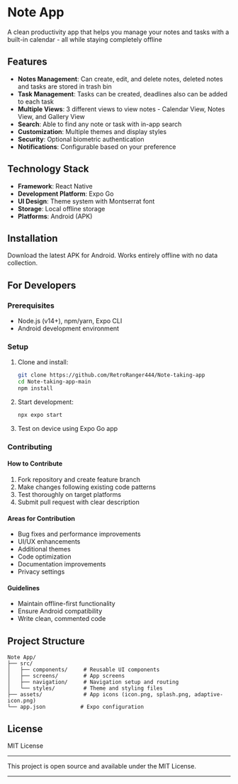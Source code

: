 # Note App

A clean productivity app that helps you manage your notes and tasks with a built-in calendar - all while staying completely offline

## Features

- **Notes Management**: Can create, edit, and delete notes, deleted notes and tasks are stored in trash bin
- **Task Management**: Tasks can be created, deadlines also can be added to each task
- **Multiple Views**: 3 different views to view notes - Calendar View, Notes View, and Gallery View
- **Search**: Able to find any note or task with in-app search
- **Customization**: Multiple themes and display styles
- **Security**: Optional biometric authentication
- **Notifications**: Configurable based on your preference

## Technology Stack

- **Framework**: React Native
- **Development Platform**: Expo Go
- **UI Design**: Theme system with Montserrat font
- **Storage**: Local offline storage
- **Platforms**: Android (APK)

## Installation

Download the latest APK for Android. Works entirely offline with no data collection.

## For Developers

### Prerequisites

- Node.js (v14+), npm/yarn, Expo CLI
- Android development environment 

### Setup

1. Clone and install:
   ```bash
   git clone https://github.com/RetroRanger444/Note-taking-app
   cd Note-taking-app-main
   npm install
   ```

2. Start development:
   ```bash
   npx expo start
   ```

3. Test on device using Expo Go app

### Contributing

#### How to Contribute

1. Fork repository and create feature branch
2. Make changes following existing code patterns
3. Test thoroughly on target platforms
4. Submit pull request with clear description

#### Areas for Contribution

- Bug fixes and performance improvements
- UI/UX enhancements
- Additional themes
- Code optimization
- Documentation improvements
- Privacy settings

#### Guidelines

- Maintain offline-first functionality
- Ensure Android compatibility
- Write clean, commented code

## Project Structure

```
Note App/
├── src/
│   ├── components/     # Reusable UI components
│   ├── screens/        # App screens 
│   ├── navigation/     # Navigation setup and routing
│   └── styles/         # Theme and styling files
├── assets/             # App icons (icon.png, splash.png, adaptive-icon.png)
└── app.json           # Expo configuration
```


## License

MIT License

---

This project is open source and available under the MIT License.

---
